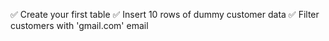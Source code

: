 ✅ Create your first table
✅ Insert 10 rows of dummy customer data
✅ Filter customers with 'gmail.com' email
